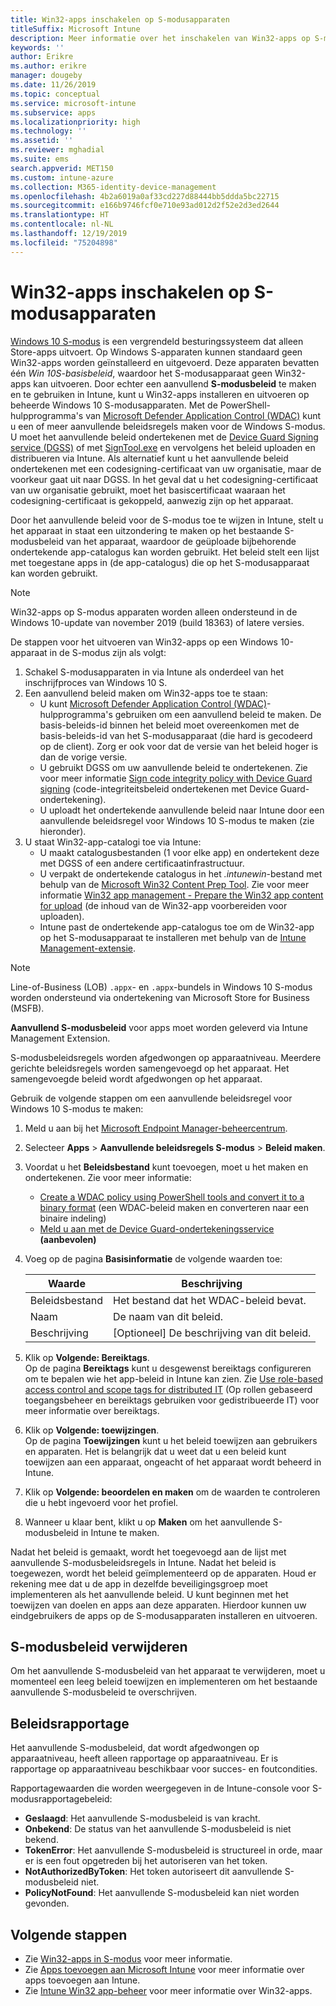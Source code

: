 ```yaml
---
title: Win32-apps inschakelen op S-modusapparaten
titleSuffix: Microsoft Intune
description: Meer informatie over het inschakelen van Win32-apps op S-modusapparaten met behulp van Microsoft Intune.
keywords: ''
author: Erikre
ms.author: erikre
manager: dougeby
ms.date: 11/26/2019
ms.topic: conceptual
ms.service: microsoft-intune
ms.subservice: apps
ms.localizationpriority: high
ms.technology: ''
ms.assetid: ''
ms.reviewer: mghadial
ms.suite: ems
search.appverid: MET150
ms.custom: intune-azure
ms.collection: M365-identity-device-management
ms.openlocfilehash: 4b2a6019a0af33cd227d88444bb5ddda5bc22715
ms.sourcegitcommit: e166b9746fcf0e710e93ad012d2f52e2d3ed2644
ms.translationtype: HT
ms.contentlocale: nl-NL
ms.lasthandoff: 12/19/2019
ms.locfileid: "75204898"
---
```

# <a name="enable-win32-apps-on-s-mode-devices"></a>Win32-apps inschakelen op S-modusapparaten

[Windows 10 S-modus](https://docs.microsoft.com/windows/deployment/s-mode) is een vergrendeld besturingssysteem dat alleen Store-apps uitvoert. Op Windows S-apparaten kunnen standaard geen Win32-apps worden geïnstalleerd en uitgevoerd. Deze apparaten bevatten één *Win 10S-basisbeleid*, waardoor het S-modusapparaat geen Win32-apps kan uitvoeren. Door echter een aanvullend **S-modusbeleid** te maken en te gebruiken in Intune, kunt u Win32-apps installeren en uitvoeren op beheerde Windows 10 S-modusapparaten. Met de PowerShell-hulpprogramma's van [Microsoft Defender Application Control (WDAC)](https://docs.microsoft.com/windows/security/threat-protection/windows-defender-application-control/windows-defender-application-control) kunt u een of meer aanvullende beleidsregels maken voor de Windows S-modus. U moet het aanvullende beleid ondertekenen met de [Device Guard Signing service (DGSS)](https://go.microsoft.com/fwlink/?linkid=2095629) of met [SignTool.exe](https://docs.microsoft.com/windows/security/threat-protection/windows-defender-application-control/signing-policies-with-signtool) en vervolgens het beleid uploaden en distribueren via Intune. Als alternatief kunt u het aanvullende beleid ondertekenen met een codesigning-certificaat van uw organisatie, maar de voorkeur gaat uit naar DGSS. In het geval dat u het codesigning-certificaat van uw organisatie gebruikt, moet het basiscertificaat waaraan het codesigning-certificaat is gekoppeld, aanwezig zijn op het apparaat.

Door het aanvullende beleid voor de S-modus toe te wijzen in Intune, stelt u het apparaat in staat een uitzondering te maken op het bestaande S-modusbeleid van het apparaat, waardoor de geüploade bijbehorende ondertekende app-catalogus kan worden gebruikt. Het beleid stelt een lijst met toegestane apps in (de app-catalogus) die op het S-modusapparaat kan worden gebruikt.

> [!NOTE]
> Win32-apps op S-modus apparaten worden alleen ondersteund in de Windows 10-update van november 2019 (build 18363) of latere versies.

<!-- Add WDAC tooling diagram  -->

De stappen voor het uitvoeren van Win32-apps op een Windows 10-apparaat in de S-modus zijn als volgt:

1. Schakel S-modusapparaten in via Intune als onderdeel van het inschrijfproces van Windows 10 S.
2. Een aanvullend beleid maken om Win32-apps toe te staan:
   - U kunt [Microsoft Defender Application Control (WDAC)](https://docs.microsoft.com/windows/security/threat-protection/windows-defender-application-control/windows-defender-application-control)-hulpprogramma's gebruiken om een aanvullend beleid te maken. De basis-beleids-id binnen het beleid moet overeenkomen met de basis-beleids-id van het S-modusapparaat (die hard is gecodeerd op de client). Zorg er ook voor dat de versie van het beleid hoger is dan de vorige versie.
   - U gebruikt DGSS om uw aanvullende beleid te ondertekenen. Zie voor meer informatie [Sign code integrity policy with Device Guard signing](https://docs.microsoft.com/microsoft-store/sign-code-integrity-policy-with-device-guard-signing) (code-integriteitsbeleid ondertekenen met Device Guard-ondertekening).
   - U uploadt het ondertekende aanvullende beleid naar Intune door een aanvullende beleidsregel voor Windows 10 S-modus te maken (zie hieronder).
3. U staat Win32-app-catalogi toe via Intune:
   - U maakt catalogusbestanden (1 voor elke app) en ondertekent deze met DGSS of een andere certificaatinfrastructuur.
   - U verpakt de ondertekende catalogus in het *.intunewin*-bestand met behulp van de [Microsoft Win32 Content Prep Tool](https://go.microsoft.com/fwlink/?linkid=2065730). Zie voor meer informatie [Win32 app management - Prepare the Win32 app content for upload](~/apps/apps-win32-app-management.md#prepare-the-win32-app-content-for-upload) (de inhoud van de Win32-app voorbereiden voor uploaden).
   - Intune past de ondertekende app-catalogus toe om de Win32-app op het S-modusapparaat te installeren met behulp van de [Intune Management-extensie](~/apps/intune-management-extension.md).

> [!NOTE]
> Line-of-Business (LOB) `.appx`- en `.appx`-bundels in Windows 10 S-modus worden ondersteund via ondertekening van Microsoft Store for Business (MSFB).
>
> **Aanvullend S-modusbeleid** voor apps moet worden geleverd via Intune Management Extension.
>
> S-modusbeleidsregels worden afgedwongen op apparaatniveau. Meerdere gerichte beleidsregels worden samengevoegd op het apparaat. Het samengevoegde beleid wordt afgedwongen op het apparaat.

Gebruik de volgende stappen om een aanvullende beleidsregel voor Windows 10 S-modus te maken:

1. Meld u aan bij het [Microsoft Endpoint Manager-beheercentrum](https://go.microsoft.com/fwlink/?linkid=2109431).
2. Selecteer **Apps** > **Aanvullende beleidsregels S-modus** > **Beleid maken**.
3. Voordat u het **Beleidsbestand** kunt toevoegen, moet u het maken en ondertekenen. Zie voor meer informatie:
    - [Create a WDAC policy using PowerShell tools and convert it to a binary format](https://go.microsoft.com/fwlink/?linkid=2095387) (een WDAC-beleid maken en converteren naar een binaire indeling)
    - [Meld u aan met de Device Guard-ondertekeningsservice](https://go.microsoft.com/fwlink/?linkid=2095629) **(aanbevolen)**

4. Voeg op de pagina **Basisinformatie** de volgende waarden toe:

    | Waarde | Beschrijving |
    |--------------|------------------------------------------------|
    | Beleidsbestand | Het bestand dat het WDAC-beleid bevat. |
    | Naam | De naam van dit beleid. |
    | Beschrijving | [Optioneel] De beschrijving van dit beleid. |

5. Klik op **Volgende: Bereiktags**.<br>
   Op de pagina **Bereiktags** kunt u desgewenst bereiktags configureren om te bepalen wie het app-beleid in Intune kan zien. Zie [Use role-based access control and scope tags for distributed IT](~/fundamentals/scope-tags.md) (Op rollen gebaseerd toegangsbeheer en bereiktags gebruiken voor gedistribueerde IT) voor meer informatie over bereiktags.

6. Klik op **Volgende: toewijzingen**.<br>
   Op de pagina **Toewijzingen** kunt u het beleid toewijzen aan gebruikers en apparaten. Het is belangrijk dat u weet dat u een beleid kunt toewijzen aan een apparaat, ongeacht of het apparaat wordt beheerd in Intune.
7. Klik op **Volgende: beoordelen en maken** om de waarden te controleren die u hebt ingevoerd voor het profiel.
8. Wanneer u klaar bent, klikt u op **Maken** om het aanvullende S-modusbeleid in Intune te maken. 

Nadat het beleid is gemaakt, wordt het toegevoegd aan de lijst met aanvullende S-modusbeleidsregels in Intune. Nadat het beleid is toegewezen, wordt het beleid geïmplementeerd op de apparaten. Houd er rekening mee dat u de app in dezelfde beveiligingsgroep moet implementeren als het aanvullende beleid. U kunt beginnen met het toewijzen van doelen en apps aan deze apparaten. Hierdoor kunnen uw eindgebruikers de apps op de S-modusapparaten installeren en uitvoeren.

## <a name="removal-of-s-mode-policy"></a>S-modusbeleid verwijderen

Om het aanvullende S-modusbeleid van het apparaat te verwijderen, moet u momenteel een leeg beleid toewijzen en implementeren om het bestaande aanvullende S-modusbeleid te overschrijven.

## <a name="policy-reporting"></a>Beleidsrapportage

Het aanvullende S-modusbeleid, dat wordt afgedwongen op apparaatniveau, heeft alleen rapportage op apparaatniveau. Er is rapportage op apparaatniveau beschikbaar voor succes- en foutcondities. 

Rapportagewaarden die worden weergegeven in de Intune-console voor S-modusrapportagebeleid:
- **Geslaagd**: Het aanvullende S-modusbeleid is van kracht.
- **Onbekend**: De status van het aanvullende S-modusbeleid is niet bekend.
- **TokenError**: Het aanvullende S-modusbeleid is structureel in orde, maar er is een fout opgetreden bij het autoriseren van het token.
- **NotAuthorizedByToken**: Het token autoriseert dit aanvullende S-modusbeleid niet.
- **PolicyNotFound**: Het aanvullende S-modusbeleid kan niet worden gevonden.

## <a name="next-steps"></a>Volgende stappen

- Zie [Win32-apps in S-modus](https://docs.microsoft.com/windows/security/threat-protection/windows-defender-application-control/lob-win32-apps-on-s) voor meer informatie.
- Zie [Apps toevoegen aan Microsoft Intune](apps-add.md) voor meer informatie over apps toevoegen aan Intune.
- Zie [Intune Win32 app-beheer](~/apps/apps-win32-app-management.md) voor meer informatie over Win32-apps.
